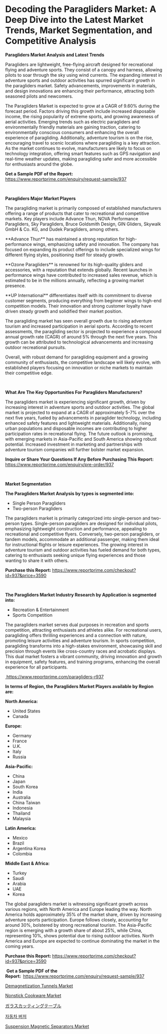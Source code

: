 <p><h1>Decoding the Paragliders Market: A Deep Dive into the Latest Market Trends, Market Segmentation, and Competitive Analysis</h1></p><p><strong>Paragliders Market Analysis and Latest Trends</strong></p>
<p><p>Paragliders are lightweight, free-flying aircraft designed for recreational flying and adventure sports. They consist of a canopy and harness, allowing pilots to soar through the sky using wind currents. The expanding interest in adventure sports and outdoor activities has spurred significant growth in the paragliders market. Safety advancements, improvements in materials, and design innovations are enhancing their performance, attracting both seasoned pilots and newcomers.</p><p>The Paragliders Market is expected to grow at a CAGR of 9.60% during the forecast period. Factors driving this growth include increased disposable income, the rising popularity of extreme sports, and growing awareness of aerial activities. Emerging trends such as electric paragliders and environmentally friendly materials are gaining traction, catering to environmentally conscious consumers and enhancing the overall experience of paragliding. Additionally, adventure tourism is on the rise, encouraging travel to scenic locations where paragliding is a key attraction. As the market continues to evolve, manufacturers are likely to focus on technology integration, offering smart features such as GPS navigation and real-time weather updates, making paragliding safer and more accessible for enthusiasts around the globe.</p></p>
<p><strong>Get a Sample PDF of the Report:&nbsp;</strong> <a href="https://www.reportprime.com/enquiry/request-sample/937">https://www.reportprime.com/enquiry/request-sample/937</a></p>
<p>&nbsp;</p>
<p><strong>Paragliders Major Market Players</strong></p>
<p><p>The paragliding market is primarily composed of established manufacturers offering a range of products that cater to recreational and competitive markets. Key players include Advance Thun, NOVA Performance Paragliders, Sky Paragliders, Bruce Goldsmith Design, GIN Gliders, Skywalk GmbH & Co. KG, and Dudek Paragliders, among others. </p><p>**Advance Thun** has maintained a strong reputation for high-performance wings, emphasizing safety and innovation. The company has focused on expanding its product offerings to include specialized wings for different flying styles, positioning itself for steady growth.</p><p>**Ozone Paragliders** is renowned for its high-quality gliders and accessories, with a reputation that extends globally. Recent launches in performance wings have contributed to increased sales revenue, which is estimated to be in the millions annually, reflecting a growing market presence.</p><p>**UP International** differentiates itself with its commitment to diverse customer segments, producing everything from beginner wings to high-end competition models. Their innovation and strong customer loyalty have driven steady growth and solidified their market position.</p><p>The paragliding market has seen overall growth due to rising adventure tourism and increased participation in aerial sports. According to recent assessments, the paragliding sector is projected to experience a compound annual growth rate (CAGR) of around 5% through the next five years. This growth can be attributed to technological advancements and increasing outdoor recreational pursuits.</p><p>Overall, with robust demand for paragliding equipment and a growing community of enthusiasts, the competitive landscape will likely evolve, with established players focusing on innovation or niche markets to maintain their competitive edge.</p></p>
<p>&nbsp;</p>
<p><strong>What Are The Key Opportunities For Paragliders Manufacturers?</strong></p>
<p><p>The paragliders market is experiencing significant growth, driven by increasing interest in adventure sports and outdoor activities. The global market is projected to expand at a CAGR of approximately 5-7% over the next five years, fueled by advancements in paraglider technology, including enhanced safety features and lightweight materials. Additionally, rising urban populations and disposable incomes are contributing to higher participation rates in recreational flying. The future outlook is promising, with emerging markets in Asia-Pacific and South America showing robust potential. Increased investment in marketing and partnerships with adventure tourism companies will further bolster market expansion.</p></p>
<p><strong>Inquire or Share Your Questions If Any Before Purchasing This Report:</strong> <a href="https://www.reportprime.com/enquiry/pre-order/937">https://www.reportprime.com/enquiry/pre-order/937</a></p>
<p>&nbsp;</p>
<p><strong>Market Segmentation</strong></p>
<p><strong>The Paragliders Market Analysis by types is segmented into:</strong></p>
<p><ul><li>Single Person Paragliders</li><li>Two-person Paragliders</li></ul></p>
<p><p>The paragliders market is primarily categorized into single-person and two-person types. Single-person paragliders are designed for individual pilots, emphasizing lightweight construction and performance, appealing to recreational and competitive flyers. Conversely, two-person paragliders, or tandem models, accommodate an additional passenger, making them ideal for instructional flights or leisure experiences. The growing interest in adventure tourism and outdoor activities has fueled demand for both types, catering to enthusiasts seeking unique flying experiences and those wanting to share it with others.</p></p>
<p><strong>Purchase this Report:&nbsp;</strong><a href="https://www.reportprime.com/checkout?id=937&price=3590">https://www.reportprime.com/checkout?id=937&price=3590</a></p>
<p>&nbsp;</p>
<p><strong>The Paragliders Market Industry Research by Application is segmented into:</strong></p>
<p><ul><li>Recreation & Entertainment</li><li>Sports Competition</li></ul></p>
<p><p>The paragliders market serves dual purposes in recreation and sports competition, attracting enthusiasts and athletes alike. For recreational users, paragliding offers thrilling experiences and a connection with nature, promoting leisure activities and adventure tourism. In sports competition, paragliding transforms into a high-stakes environment, showcasing skill and precision through events like cross-country races and acrobatic displays. This dual market fosters a vibrant community, driving innovation and growth in equipment, safety features, and training programs, enhancing the overall experience for all participants.</p></p>
<p><a href="https://www.reportprime.com/paragliders-r937">&nbsp;https://www.reportprime.com/paragliders-r937</a></p>
<p><strong>In terms of Region, the Paragliders Market Players available by Region are:</strong></p>
<p>
    <p> <strong> North America: </strong>
        <ul>
            <li>United States</li>
            <li>Canada</li>
        </ul>
        </p> 
    <p> <strong> Europe: </strong>
        <ul>
            <li>Germany</li>
            <li>France</li>
            <li>U.K.</li>
            <li>Italy</li>
            <li>Russia</li>
        </ul>
        </p> 
    <p> <strong> Asia-Pacific: </strong>
        <ul>
            <li>China</li>
            <li>Japan</li>
            <li>South Korea</li>
            <li>India</li>
            <li>Australia</li>
            <li>China Taiwan</li>
            <li>Indonesia</li>
            <li>Thailand</li>
            <li>Malaysia</li>
        </ul>
        </p> 
    <p> <strong> Latin America: </strong>
        <ul>
            <li>Mexico</li>
            <li>Brazil</li>
            <li>Argentina Korea</li>
            <li>Colombia</li>
        </ul>
        </p> 
    <p> <strong> Middle East & Africa: </strong>
        <ul>
            <li>Turkey</li>
            <li>Saudi</li>
            <li>Arabia</li>
            <li>UAE</li>
            <li>Korea</li>
        </ul>
    </p>
    </p>
<p><p>The global paragliders market is witnessing significant growth across various regions, with North America and Europe leading the way. North America holds approximately 35% of the market share, driven by increasing adventure sports participation. Europe follows closely, accounting for around 30%, bolstered by strong recreational tourism. The Asia-Pacific region is emerging with a growth share of about 25%, while China, representing 10%, shows potential due to rising outdoor activities. North America and Europe are expected to continue dominating the market in the coming years.</p></p>
<p><strong>Purchase this Report: </strong><a href="https://www.reportprime.com/checkout?id=937&price=3590">https://www.reportprime.com/checkout?id=937&price=3590</a></p>
<p>&nbsp;<strong>Get a Sample PDF of the Report:&nbsp;&nbsp;</strong><a href="https://www.reportprime.com/enquiry/request-sample/937">https://www.reportprime.com/enquiry/request-sample/937</a></p>
<p><strong></strong></p>
<p><p><a href="https://issuu.com/reportprime-2/docs/demagnetization-tunnels-market-size_471c1cf1186661">Demagnetization Tunnels Market</a></p><p><a href="https://github.com/rahu1506/Market-Research-Report-List-5/blob/main/nonstick-cookware-market.md">Nonstick Cookware Market</a></p><p><a href="https://medium.com/@harperhe4e26/%E3%82%B0%E3%83%AD%E3%83%BC%E3%83%90%E3%83%AB%E3%81%AA%E3%82%AC%E3%83%A9%E3%82%B9%E5%88%87%E6%96%AD%E3%83%86%E3%83%BC%E3%83%96%E3%83%AB%E5%B8%82%E5%A0%B4-%E5%B8%82%E5%A0%B4%E3%82%B7%E3%82%A7%E3%82%A2-%E5%B8%82%E5%A0%B4%E3%83%88%E3%83%AC%E3%83%B3%E3%83%89-%E3%81%8A%E3%82%88%E3%81%B3%E5%B0%86%E6%9D%A5%E3%81%AE%E6%88%90%E9%95%B7%E3%82%92%E6%8E%A2%E3%82%8B-ee644694de54">ガラスカッティングテーブル</a></p><p><a href="https://medium.com/@marielesch2023/%EC%9E%90%EB%8F%99%EC%B0%A8-%EB%B2%84%EC%A0%80-%EC%8B%9C%EC%9E%A5-%EC%97%AD%ED%95%99-%EB%B0%8F-%EC%84%B1%EC%9E%A5-%EB%8F%99%EC%9D%B8-%EB%B6%84%EC%84%9D%EA%B3%BC-2024%EB%85%84%EB%B6%80%ED%84%B0-2031%EB%85%84%EA%B9%8C%EC%A7%80%EC%9D%98-%EC%98%88%EC%B8%A1-740101ed127c">자동차 버저</a></p><p><a href="https://issuu.com/reportprime-2/docs/suspension-magnetic-separators-mark_6e70d1cfac1930">Suspension Magnetic Separators Market</a></p></p>